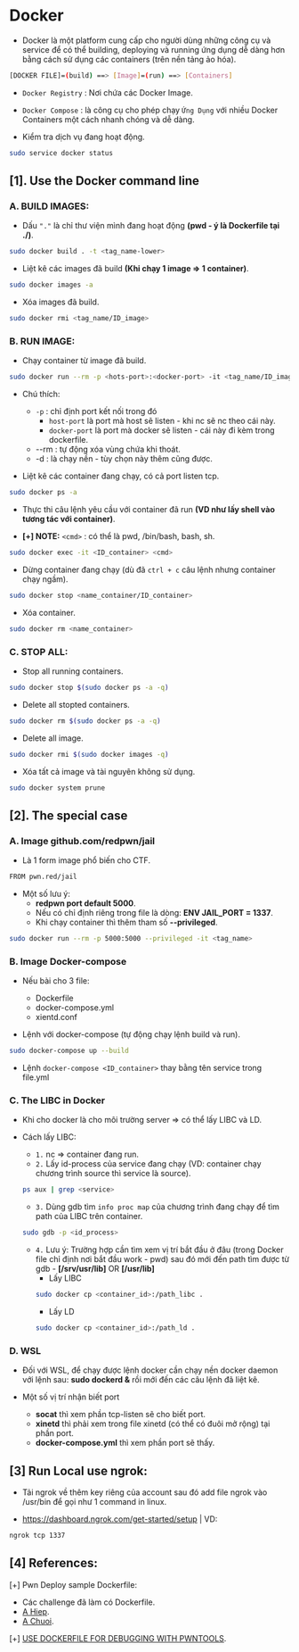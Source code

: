 # Docker

- Docker là một platform cung cấp cho người dùng những công cụ và service để có thể building, deploying và running ứng dụng dễ dàng hơn bằng cách sử dụng các containers (trên nền tảng ảo hóa).

```bash
[DOCKER FILE]=(build) ==> [Image]=(run) ==> [Containers]  
```

- `Docker Registry` : Nơi chứa các Docker Image.
  
- `Docker Compose` : là công cụ cho phép chạy `Ứng Dụng` với nhiều Docker Containers một cách nhanh chóng và dễ dàng.

- Kiểm tra dịch vụ đang hoạt động.

```bash
sudo service docker status
```  

## [1]. Use the Docker command line

### A. BUILD IMAGES:

- Dấu `"."` là chỉ thư viện mình đang hoạt động __(pwd - ý là Dockerfile tại ./)__.
```bash
sudo docker build . -t <tag_name-lower> 
```

- Liệt kê các images đã build __(Khi chạy 1 image => 1 container)__.

```bash
sudo docker images -a 
```

- Xóa images đã build.

```bash 
sudo docker rmi <tag_name/ID_image>
```

### B. RUN IMAGE:

- Chạy container từ image đã build.

```bash
sudo docker run --rm -p <hots-port>:<docker-port> -it <tag_name/ID_image>
```

- Chú thích:
    * `-p` : chỉ định port kết nối trong đó
        + `host-port` là port mà host sẽ listen - khi nc sẽ nc theo cái này.
        + `docker-port` là port mà docker sẽ listen - cái này đi kèm trong dockerfile.
    * --rm : tự động xóa vùng chứa khi thoát.
    * -d : là chạy nền - tùy chọn này thêm cũng được.
    
- Liệt kê các container đang chạy, có cả port listen tcp.

```bash
sudo docker ps -a 
```

- Thực thi câu lệnh yêu cầu với container đã run __(VD như lấy shell vào tương tác với container)__.

- __[+] NOTE:__ `<cmd>` : có thể là pwd, /bin/bash, bash, sh.

```bash 
sudo docker exec -it <ID_container> <cmd> 
```

- Dừng container đang chạy (dù đã `ctrl + c` câu lệnh nhưng container chạy ngầm).

```bash
sudo docker stop <name_container/ID_container>
```

- Xóa container.

```bash
sudo docker rm <name_container>
```

### C. STOP ALL:

- Stop all running containers.
```bash
sudo docker stop $(sudo docker ps -a -q)
```

- Delete all stopted containers.
```bash
sudo docker rm $(sudo docker ps -a -q)
```

- Delete all image.
```bash
sudo docker rmi $(sudo docker images -q)
```

- Xóa tất cả image và tài nguyên không sử dụng.
```bash 
sudo docker system prune
```

## [2]. The special case

### A. Image github.com/redpwn/jail

- Là 1 form image phổ biến cho CTF.

```bash
FROM pwn.red/jail
```

- Một số lưu ý:
    * __redpwn port default 5000__.
    * Nếu có chỉ định riêng trong file là dòng: __ENV JAIL_PORT = 1337__.
    * Khi chạy container thì thêm tham số __--privileged__.
```bash
sudo docker run --rm -p 5000:5000 --privileged -it <tag_name>
```

### B. Image Docker-compose

- Nếu bài cho 3 file:
    * Dockerfile
    * docker-compose.yml
    * xientd.conf

- Lệnh với docker-compose (tự động chạy lệnh build và run).

```bash
sudo docker-compose up --build
```

- Lệnh `docker-compose <ID_container>` thay bằng tên service trong file.yml

### C. The LIBC in Docker

- Khi cho docker là cho môi trường server => có thể lấy LIBC và LD.

- Cách lấy LIBC:
    * `1.` nc => container đang run.
    * `2.` Lấy id-process của service đang chạy (VD: container chạy chương trình source thì service là source).
    ```bash
    ps aux | grep <service>
    ```
    * `3.` Dùng gdb tìm `info proc map` của chương trình đang chạy để tìm path của LIBC trên container.
    ```bash
    sudo gdb -p <id_process>
    ```
    * `4.` Lưu ý: Trường hợp cần tìm xem vị trí bắt đầu ở đâu (trong Docker file chỉ định nơi bắt đầu work - pwd) sau đó mới đến path tìm được từ gdb - __[/srv/usr/lib]__ OR __[/usr/lib]__ 
        + Lấy LIBC
        ```bash
        sudo docker cp <container_id>:/path_libc .
        ```
        + Lấy LD
        ```bash
        sudo docker cp <container_id>:/path_ld .
        ```

### D. WSL

- Đối với WSL, để chạy được lệnh docker cần chạy nền docker daemon với lệnh sau: __sudo dockerd &__ rồi mới đến các câu lệnh đã liệt kê.

- Một số vị trí nhận biết port
    * __socat__ thì xem phần tcp-listen sẽ cho biết port.
    * __xinetd__ thì phải xem trong file xinetd (có thể có đuôi mở rộng) tại phần port.
    * __docker-compose.yml__ thì xem phần port sẽ thấy.


## [3] Run Local use ngrok: 

- Tải ngrok về thêm key riêng của account sau đó add file ngrok vào /usr/bin để gọi như 1 command in linux.

- https://dashboard.ngrok.com/get-started/setup | VD:

```bash
ngrok tcp 1337
```
   
## [4] References:

[+] Pwn Deploy sample Dockerfile: 
- Các challenge đã làm có Dockerfile.
- [A Hiep](https://gitlab.com/hypnguyen1209/pwn-deploy).
- [A Chuoi](https://github.com/yuumi001/miniCTF2021_deploy?fbclid=IwAR19QpvrUm9jJXu_s5xvdCNkFKtN4SADFCNtQaciJWqm2cipE_LR7vRVDTQ).


[+] [USE DOCKERFILE FOR DEBUGGING WITH PWNTOOLS](https://shakuganz.com/2022/04/20/use-dockerfile-for-debugging-with-pwntools/).
